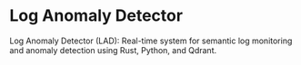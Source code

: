# Log Anomaly Detector
Log Anomaly Detector (LAD): Real-time system for semantic log monitoring and anomaly detection using Rust, Python, and Qdrant.
